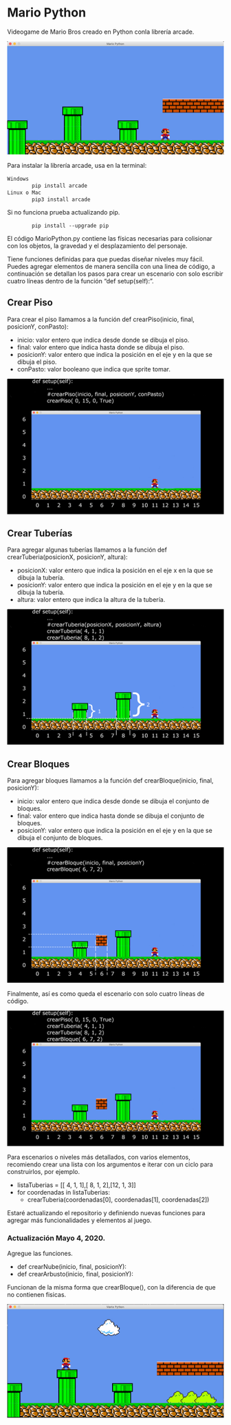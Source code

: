 # Mario Python

Videogame de Mario Bros creado en Python conla  librería arcade.

![](https://github.com/MarioLeguizamo/MarioPython-ArcadeLibrary/blob/master/assets/Images/MarioPython0.png)

Para instalar la librería arcade, usa en la terminal:

    Windows
            pip install arcade 
    Linux o Mac
            pip3 install arcade

Si no funciona prueba actualizando pip.

            pip install --upgrade pip

El código MarioPython.py contiene las físicas necesarias para colisionar con los objetos, la gravedad y el desplazamiento del personaje.

Tiene funciones definidas para que puedas diseñar niveles muy fácil. Puedes agregar elementos de manera sencilla con una linea de código, a continuación se detallan los pasos para crear un escenario con solo escribir cuatro líneas dentro de la función “def setup(self):”.

## Crear Piso

Para crear el piso llamamos a la función def crearPiso(inicio, final, posicionY, conPasto):

- inicio: valor entero que indica desde donde se dibuja el piso.
- final: valor entero que indica hasta donde se dibuja el piso.
- posicionY: valor entero que indica la posición en el eje y en la que se dibuja el piso.
- conPasto: valor booleano que indica que sprite tomar.

![](https://github.com/MarioLeguizamo/MarioPython-ArcadeLibrary/blob/master/assets/Images/marioTutorial0.png)


## Crear Tuberías

Para agregar algunas tuberías llamamos a la función def crearTuberia(posicionX, posicionY, altura):

- posicionX: valor entero que indica la posición en el eje x en la que se dibuja la tubería.
- posicionY: valor entero que indica la posición en el eje y en la que se dibuja la tubería.
- altura: valor entero que indica la altura de la tubería.

![](https://github.com/MarioLeguizamo/MarioPython-ArcadeLibrary/blob/master/assets/Images/marioTutorial1.png)


## Crear Bloques

Para agregar bloques llamamos a la función def crearBloque(inicio, final, posicionY):

- inicio: valor entero que indica desde donde se dibuja el conjunto de bloques.
- final: valor entero que indica hasta donde se dibuja el conjunto de bloques.
- posicionY: valor entero que indica la posición en el eje y en la que se dibuja el conjunto de bloques.

![](https://github.com/MarioLeguizamo/MarioPython-ArcadeLibrary/blob/master/assets/Images/marioTutorial2.png)


Finalmente, así es como queda el escenario con solo cuatro líneas de código.

![](https://github.com/MarioLeguizamo/MarioPython-ArcadeLibrary/blob/master/assets/Images/marioTutorial3.png)

Para escenarios o niveles más detallados, con varios elementos, recomiendo crear una lista con los argumentos e iterar con un ciclo para construirlos, por ejemplo.

- listaTuberias = [[ 4, 1, 1],[ 8, 1, 2],[12, 1, 3]]
- for coordenadas in listaTuberias:
  - crearTuberia(coordenadas[0], coordenadas[1], coordenadas[2])

Estaré actualizando el repositorio y definiendo nuevas funciones para agregar más funcionalidades y elementos al juego.


### Actualización Mayo 4, 2020.

Agregue las funciones.

- def crearNube(inicio, final, posicionY):
- def crearArbusto(inicio, final, posicionY):

Funcionan de la misma forma que crearBloque(), con la diferencia de que no contienen fisicas.

![](https://github.com/MarioLeguizamo/MarioPython-ArcadeLibrary/blob/master/assets/Images/MarioPython1.png)
